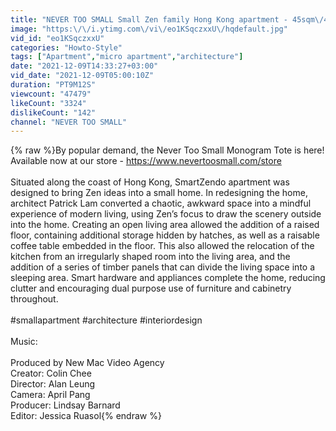 ```yaml
---
title: "NEVER TOO SMALL Small Zen family Hong Kong apartment - 45sqm\/484sqf"
image: "https:\/\/i.ytimg.com\/vi\/eo1KSqczxxU\/hqdefault.jpg"
vid_id: "eo1KSqczxxU"
categories: "Howto-Style"
tags: ["Apartment","micro apartment","architecture"]
date: "2021-12-09T14:33:27+03:00"
vid_date: "2021-12-09T05:00:10Z"
duration: "PT9M12S"
viewcount: "47479"
likeCount: "3324"
dislikeCount: "142"
channel: "NEVER TOO SMALL"
---
```

{% raw %}By popular demand, the Never Too Small Monogram Tote is here! Available now at our store - <a rel="nofollow" target="blank" href="https://www.nevertoosmall.com/store">https://www.nevertoosmall.com/store</a><br /><br />Situated along the coast of Hong Kong, SmartZendo apartment was designed to bring Zen ideas into a small home.  In redesigning the home, architect Patrick Lam converted a chaotic, awkward space into a mindful experience of modern living, using Zen’s focus to draw the scenery outside into the home. Creating an open living area allowed the addition of a raised floor, containing additional storage hidden by hatches, as well as a raisable coffee table embedded in the floor.  This also allowed the relocation of the kitchen from an irregularly shaped room into the living area, and the addition of a series of timber panels that can divide the living space into a sleeping area. Smart hardware and appliances complete the home, reducing clutter and encouraging dual purpose use of furniture and cabinetry throughout.<br /><br />#smallapartment #architecture #interiordesign <br /><br />Music: <br /><br />Produced by New Mac Video Agency<br />Creator: Colin Chee<br />Director: Alan Leung<br />Camera: April Pang<br />Producer: Lindsay Barnard<br />Editor: Jessica Ruasol{% endraw %}
